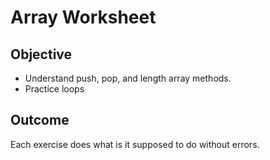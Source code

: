 # Array Worksheet

## Objective
* Understand push, pop, and length array methods.
* Practice loops

## Outcome
Each exercise does what is it supposed to do without errors.
